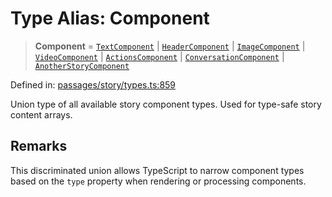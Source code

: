 # Type Alias: Component

> **Component** = [`TextComponent`](../interfaces/TextComponent.md) \| [`HeaderComponent`](../interfaces/HeaderComponent.md) \| [`ImageComponent`](../interfaces/ImageComponent.md) \| [`VideoComponent`](../interfaces/VideoComponent.md) \| [`ActionsComponent`](../interfaces/ActionsComponent.md) \| [`ConversationComponent`](../interfaces/ConversationComponent.md) \| [`AnotherStoryComponent`](../interfaces/AnotherStoryComponent.md)

Defined in: [passages/story/types.ts:859](https://github.com/laruss/react-text-game/blob/7602514695c2b4f79da2fb62137ed33ba5572ba4/packages/core/src/passages/story/types.ts#L859)

Union type of all available story component types.
Used for type-safe story content arrays.

## Remarks

This discriminated union allows TypeScript to narrow component types
based on the `type` property when rendering or processing components.
